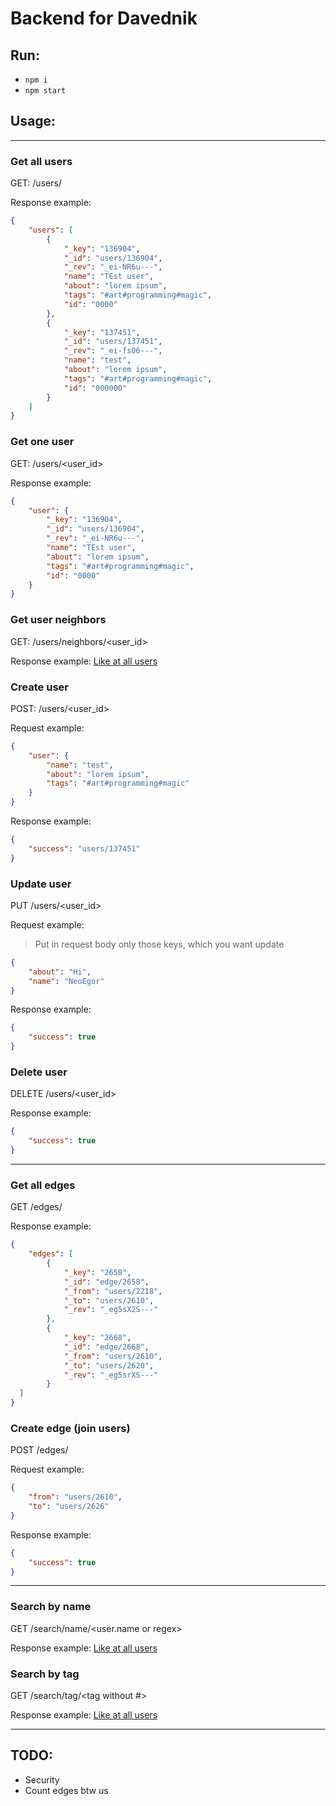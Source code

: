 # Backend for Davednik

## Run:

- `npm i`
- `npm start`

## Usage:

-----

### Get all users

GET: /users/

Response example:
```json
{
	"users": [
		{
			"_key": "136904",
			"_id": "users/136904",
			"_rev": "_ei-NR6u---",
			"name": "TEst user",
			"about": "lorem ipsum",
			"tags": "#art#programming#magic",
			"id": "0000"
		},
		{
			"_key": "137451",
			"_id": "users/137451",
			"_rev": "_ei-fs06---",
			"name": "test",
			"about": "lorem ipsum",
			"tags": "#art#programming#magic",
			"id": "000000"
		}
	]
}
```
### Get one user

GET: /users/<user_id>

Response example:
```json
{
	"user": {
		"_key": "136904",
		"_id": "users/136904",
		"_rev": "_ei-NR6u---",
		"name": "TEst user",
		"about": "lorem ipsum",
		"tags": "#art#programming#magic",
		"id": "0000"
	}
}
```
### Get user neighbors

GET: /users/neighbors/<user_id>

Response example: [Like at all users](#Get-all-users)

### Create user

POST: /users/<user_id>

Request example:

```json
{
	"user": {
		"name": "test",
		"about": "lorem ipsum",
		"tags": "#art#programming#magic"
	}
}
```

Response example: 

```json
{
	"success": "users/137451"
}
```

### Update user

PUT /users/<user_id>

Request example: 

> Put in request body only those keys, which you want update

```json
{
	"about": "Hi",
	"name": "NeoEgor"
}
```

Response example: 

```json
{
	"success": true
}
```

### Delete user

DELETE /users/<user_id>

Response example: 
```json
{
	"success": true
}
```

-----

### Get all edges

GET /edges/

Response example:

```json
{
	"edges": [
		{
			"_key": "2658",
			"_id": "edge/2658",
			"_from": "users/2218",
			"_to": "users/2610",
			"_rev": "_eg5sX2S---"
		},
		{
			"_key": "2668",
			"_id": "edge/2668",
			"_from": "users/2610",
			"_to": "users/2620",
			"_rev": "_eg5srXS---"
		}
  ]
}
```

### Create edge (join users)

POST /edges/

Request example:

```json
{
	"from": "users/2610",
	"to": "users/2626"
}
```

Response example:

```json
{
	"success": true
}
```

-----

### Search by name

GET /search/name/<user.name or regex>

Response example: [Like at all users](#Get-all-users)

### Search by tag 

GET /search/tag/<tag without #>

Response example: [Like at all users](#Get-all-users)

----

## TODO:

- Security
- Count edges btw us
